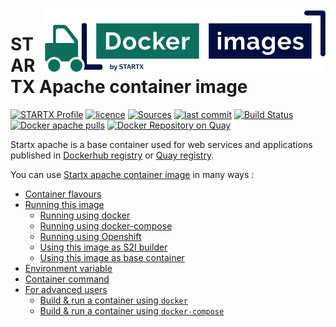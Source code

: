 <img align="right" src="https://raw.githubusercontent.com/startxfr/docker-images/master/travis/logo-small.svg?sanitize=true">

# STARTX Apache container image

[![STARTX Profile](https://img.shields.io/badge/provider-startx-green.svg)](https://github.com/startxfr) [![licence](https://img.shields.io/github/license/startxfr/docker-images.svg)](https://gitlab.com/startx1/containers) [![Sources](https://img.shields.io/badge/startx-docker--images-blue.svg)](https://gitlab.com/startx1/containers/tree/master/Services/apache/)
[![last commit](https://img.shields.io/github/last-commit/startxfr/docker-images.svg)](https://gitlab.com/startx1/containers) [![Build Status](https://travis-ci.org/startxfr/docker-images.svg?branch=master)](https://travis-ci.org/startxfr/docker-images) [![Docker apache pulls](https://img.shields.io/docker/pulls/startx/sv-apache)](https://hub.docker.com/r/startx/sv-fedora) [![Docker Repository on Quay](https://quay.io/repository/startx/apache/status "Docker Repository on Quay")](https://quay.io/repository/startx/apache)

Startx apache is a base container used for web services and applications published in
[Dockerhub registry](https://hub.docker.com/u/startx) or [Quay registry](https://quay.io/startx).

You can use [Startx apache container image](https://docker-images.readthedocs.io/en/latest/Services/apache/) in many ways :

- [Container flavours](https://docker-images.readthedocs.io/en/latest/Services/apache/#container-flavours)
- [Running this image](https://docker-images.readthedocs.io/en/latest/Services/apache/#running-this-image)
  - [Running using docker](https://docker-images.readthedocs.io/en/latest/Services/apache/#running-using-docker)
  - [Running using docker-compose](https://docker-images.readthedocs.io/en/latest/Services/apache/#running-using-docker-compose)
  - [Running using Openshift](https://docker-images.readthedocs.io/en/latest/Services/apache/#running-using-openshift)
  - [Using this image as S2I builder](https://docker-images.readthedocs.io/en/latest/Services/apache/#using-this-image-as-s2i-builder)
  - [Using this image as base container](https://docker-images.readthedocs.io/en/latest/Services/apache/#using-this-image-as-base-container)
- [Environment variable](https://docker-images.readthedocs.io/en/latest/Services/apache/#environment-variable)
- [Container command](https://docker-images.readthedocs.io/en/latest/Services/apache/#container-command)
- [For advanced users](https://docker-images.readthedocs.io/en/latest/Services/apache/#for-advanced-users)
  - [Build & run a container using `docker`](https://docker-images.readthedocs.io/en/latest/Services/apache/#build--run-a-container-using-docker)
  - [Build & run a container using `docker-compose`](https://docker-images.readthedocs.io/en/latest/Services/apache/#build--run-a-container-using-docker-compose)

